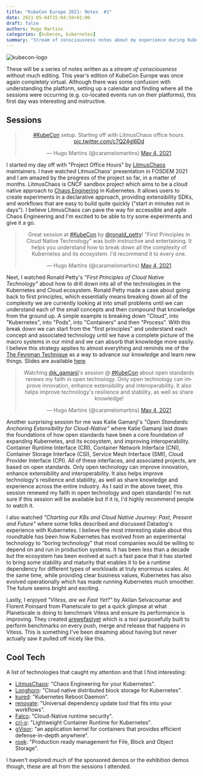 ```yaml
---
title: "KubeCon Europe 2021: Notes  #1"
date: 2021-05-04T15:04:59+01:00
draft: false
authors: Hugo Martins
categories: [kubecon, kubernetes]
summary: "Stream of consciousness notes about my experience during KubeCon Europe 2021 and cool things I've learned or enjoyed."
---
```


![kubecon-logo](https://external-content.duckduckgo.com/iu/?u=https%3A%2F%2Fevents.linuxfoundation.org%2Fwp-content%2Fuploads%2F2020%2F10%2FKubeCon_EU_2021_snackable-1.jpg&f=1&nofb=1)

These will be a series of notes written as a _stream of consciousness_ without much editing. This year's edition of KubeCon Europe was once again completely virtual. Although there was some confusion with understanding the platform, setting up a calendar and finding where all the sessions were occurring (e.g. co-located events run on their platforms), this first day was interesting and instructive.

## Sessions

<blockquote align="center" class="twitter-tweet"><p lang="en" dir="ltr"><a href="https://twitter.com/hashtag/KubeCon?src=hash&amp;ref_src=twsrc%5Etfw">#KubeCon</a> setup. Starting off with LitmusChaos office hours. <a href="https://t.co/c7Q24gl6Dd">pic.twitter.com/c7Q24gl6Dd</a></p>&mdash; Hugo Martins (@caramelomartins) <a href="https://twitter.com/caramelomartins/status/1389510179021017089?ref_src=twsrc%5Etfw">May 4, 2021</a></blockquote> <script async src="https://platform.twitter.com/widgets.js" charset="utf-8"></script> 

I started my day off with "Project Office Hours" by [LitmusChaos](https://litmuschaos.io/) maintainers. I have watched LitmusChaos' presentation in FOSDEM 2021 and I am amazed by the progress of the project so far, in a matter of months. LitmusChaos is CNCF sandbox project which aims to be a cloud native approach to [Chaos Enginering](https://en.wikipedia.org/wiki/Chaos_engineering) in Kubernetes. It allows users to create experiments in a declarative approach, providing extensibility SDKs, and workflows that are easy to build quite quickly ("start in minutes not in days"). I believe LitmusChaos can pave the way for accessible and agile Chaos Engineering and I'm excited to be able to try some experiments and give it a go.

<blockquote align="center" class="twitter-tweet"><p lang="en" dir="ltr">Great session at <a href="https://twitter.com/hashtag/KubeCon?src=hash&amp;ref_src=twsrc%5Etfw">#KubeCon</a> by <a href="https://twitter.com/ronald_petty?ref_src=twsrc%5Etfw">@ronald_petty</a>! &quot;First Principles in Cloud Native Technology&quot; was both instructive and entertaining. It helps you understand how to break down all the complexity of Kubernetes and its ecosystem. I&#39;d recommend it to every one.</p>&mdash; Hugo Martins (@caramelomartins) <a href="https://twitter.com/caramelomartins/status/1389551903743352836?ref_src=twsrc%5Etfw">May 4, 2021</a></blockquote> <script async src="https://platform.twitter.com/widgets.js" charset="utf-8"></script>

Next, I watched Ronald Petty's _"First Principles of Cloud Native Technology"_ about how to drill down into all of the technologies in the Kubernetes and Cloud ecosystem. Ronald Petty made a case about going back to first principles, which essentially means breaking down all of the complexity we are currently looking at into small problems until we can understand each of the small concepts and then compound that knowledge from the ground up. A simple example is breaking down "Cloud", into "Kubernetes", into "Pods", into "Containers" and then "Process". With this break down we can start from the "first principles" and understand each concept and associated technology until we have a complete picture of the macro systems in our mind and we can absorb that knowledge more easily. I believe this strategy applies to almost everything and reminds me of the [The Feynman Technique](https://fs.blog/2021/02/feynman-learning-technique/) as a way to advance our knowledge and learn new things. Slides are available [here](https://static.sched.com/hosted_files/kccnceu2021/58/FirstPrinciplesOfCloudNativeTechnologyKubeCon_EU_2021.pdf).

<blockquote align="center" class="twitter-tweet"><p lang="en" dir="ltr">Watching <a href="https://twitter.com/k_gamanji?ref_src=twsrc%5Etfw">@k_gamanji</a>&#39;s session @ <a href="https://twitter.com/hashtag/KubeCon?src=hash&amp;ref_src=twsrc%5Etfw">#KubeCon</a> about open standards renews my faith in open technology. Only open technology can improve innovation, enhance extensibility and interoperability. It also helps improve technology&#39;s resilience and stability, as well as share knowledge!</p>&mdash; Hugo Martins (@caramelomartins) <a href="https://twitter.com/caramelomartins/status/1389554038849556480?ref_src=twsrc%5Etfw">May 4, 2021</a></blockquote> <script async src="https://platform.twitter.com/widgets.js" charset="utf-8"></script> 

Another surprising session for me was Katie Gamanji's _"Open Standards: Anchoring Extensibility for Cloud-Native"_ where Katie Gamanji laid down the foundations of how open standards have been a core foundation of expanding Kubernetes, and its ecosystem, and improving interoperability. Container Runtime Interface (CRI), Container Network Interface (CNI), Container Storage Interface (CSI), Service Mesh Interface (SMI), Cloud Provider Interface (CPI). All of these interfaces, and associated projects, are based on open standards. Only open technology can improve innovation, enhance extensibility and interoperability. It also helps improve technology's resilience and stability, as well as share knowledge and experience across the entire industry. As I said in the above tweet, this session renewed my faith in open technology and open standards! I'm not sure if this session will be available but if it is, I'd highly recommend people to watch it.

I also watched _"Charting our K8s and Cloud Native Journey: Past, Present and Future"_ where some folks described and discussed Datadog's experience with Kubernetes. I believe the most interesting stake about this roundtable has been how Kubernetes has evolved from an experimental technology to "boring technology" that most companies would be willing to depend on and run in production systems. It has been less than a decade but the ecosystem has been evolved at such a fast pace that it has started to bring some stability and maturity that enables it to be a runtime dependency for different types of workloads at truly enormous scales. At the same time, while providing clear business values, Kubernetes has also evolved operationally which has made running Kubernetes much smoother. The future seems bright and exciting.

Lastly, I enjoyed _"Vitess, are we Fast Yet?"_ by Akilan Selvacoumar and Florent Poinsard from Planetscale to get a quick glimpse at what Planetscale is doing to benchmark Vitess and ensure its performance is improving. They created [arewefastyet](https://github.com/vitessio/arewefastyet/) which is a tool purposefully built to perform benchmarks on every push, merge and release that happens in Vitess. This is something I've been dreaming about having but never actually saw it pulled off nicely like this.

## Cool Tech

A list of technologies that caught my attention and that I find interesting:

- [LitmusChaos](https://litmuschaos.io/): "Chaos Engineering for your Kubernetes".
- [Longhorn](https://longhorn.io/): "Cloud native distributed block storage for Kubernetes".
- [kured](https://github.com/weaveworks/kured): "Kubernetes Reboot Daemon".
- [renovate](https://github.com/renovatebot/renovate): "Universal dependency update tool that fits into your workflows".
- [Falco](https://falco.org/): "Cloud-Native runtime security".
- [cri-o](https://cri-o.io/): "Lightweight Container Runtime for Kubernetes".
- [gVisor](https://gvisor.dev/): "an application kernel for containers that provides efficient defense-in-depth anywhere".
- [rook](https://rook.io/): "Production ready management for File, Block and Object Storage".

I haven't explored much of the sponsored demos or the exhibition demos though, these are all from the sessions I attended.